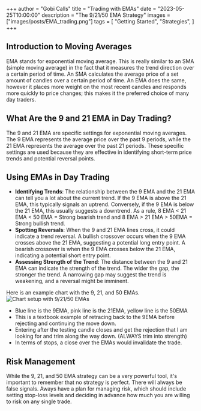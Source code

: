 +++ 
author = "Gobi Calls" 
title = "Trading with EMAs" 
date = "2023-05-25T10:00:00" 
description = "The 9/21/50 EMA Strategy" 
images = ["images/posts/EMA_trading.png"] 
tags = [
   "Getting Started", 
   "Strategies", 
] 
+++

## Introduction to Moving Averages 
EMA stands for exponential moving average. This is really similar to an SMA (simple moving average) in the fact that it measures the trend direction over a certain period of time. An SMA calculates the average price of a set amount of candles over a certain period of time. An EMA does the same, however it places more weight on the most recent candles and responds more quickly to price changes; this makes it the preferred choice of many day traders.

## What Are the 9 and 21 EMA in Day Trading?
The 9 and 21 EMA are specific settings for exponential moving averages. The 9 EMA represents the average price over the past 9 periods, while the 21 EMA represents the average over the past 21 periods. These specific settings are used because they are effective in identifying short-term price trends and potential reversal points.

## Using EMAs in Day Trading
- **Identifying Trends**: The relationship between the 9 EMA and the 21 EMA can tell you a lot about the current trend. If the 9 EMA is above the 21 EMA, this typically signals an uptrend. Conversely, if the 9 EMA is below the 21 EMA, this usually suggests a downtrend. As a rule, 8 EMA < 21 EMA < 50 EMA = Strong bearish trend and 8 EMA > 21 EMA > 50EMA = Strong bullish trend.
- **Spotting Reversals**: When the 9 and 21 EMA lines cross, it could indicate a trend reversal. A bullish crossover occurs when the 9 EMA crosses above the 21 EMA, suggesting a potential long entry point. A bearish crossover is when the 9 EMA crosses below the 21 EMA, indicating a potential short entry point.
- **Assessing Strength of the Trend**: The distance between the 9 and 21 EMA can indicate the strength of the trend. The wider the gap, the stronger the trend. A narrowing gap may suggest the trend is weakening, and a reversal might be imminent.

Here is an example chart with the 9, 21, and 50 EMAs. 
![Chart setup with 9/21/50 EMAs](/images/EMA_img3.png)
- Blue line is the 9EMA, pink line is the 21EMA, yellow line is the 50EMA 
- This is a textbook example of retracing back to the 9EMA before rejecting and continuing the move down. 
- Entering after the testing candle closes and get the rejection that I am looking for and trim along the way down. (ALWAYS trim into strength)
- In terms of stops, a close over the EMAs would invalidate the trade. 

## Risk Management
While the 9, 21, and 50 EMA strategy can be a very powerful tool, it's important to remember that no strategy is perfect. There will always be false signals. Aways have a plan for managing risk, which should include setting stop-loss levels and deciding in advance how much you are willing to risk on any single trade. 
